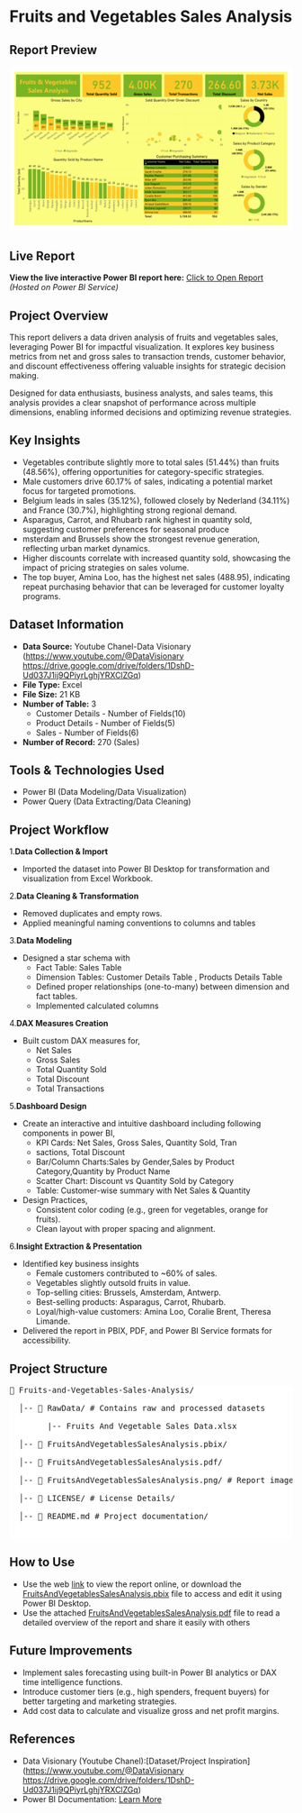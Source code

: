 # Fruits and Vegetables Sales Analysis

## Report Preview

![Dashboard Preview](FruitsAndVegetablesSalesAnalysis.png) 

## Live Report
**View the live interactive Power BI report here:**
[Click to Open Report](https://app.powerbi.com/view?r=eyJrIjoiODFlYTI4ZGQtMmYyNi00YjY2LWFhMTUtZmQ2Y2NlZmYyZjU2IiwidCI6IjI1Y2UwMjYxLWJiZDYtNDljZC1hMWUyLTU0MjYwODg2ZDE1OSJ9
)  
*(Hosted on Power BI Service)*

## Project Overview 


This report delivers a data driven analysis of fruits and vegetables sales, leveraging Power BI for impactful visualization. It explores key business metrics from net and gross sales to transaction trends, customer behavior, and discount effectiveness offering valuable insights for strategic decision making.

Designed for data enthusiasts, business analysts, and sales teams, this analysis provides a clear snapshot of performance across multiple dimensions, enabling informed decisions and optimizing revenue strategies.

## Key Insights

- Vegetables contribute slightly more to total sales (51.44%) than fruits (48.56%), offering opportunities for category-specific strategies.
- Male customers drive 60.17% of sales, indicating a potential market focus for targeted promotions.
- Belgium leads in sales (35.12%), followed closely by Nederland (34.11%) and France (30.7%), highlighting strong regional demand.
- Asparagus, Carrot, and Rhubarb rank highest in quantity sold, suggesting customer preferences for seasonal produce
- msterdam and Brussels show the strongest revenue generation, reflecting urban market dynamics.
- Higher discounts correlate with increased quantity sold, showcasing the impact of pricing strategies on sales volume.
- The top buyer, Amina Loo, has the highest net sales (488.95), indicating repeat purchasing behavior that can be leveraged for customer loyalty programs.

##  Dataset Information 

- **Data Source:** Youtube Chanel-Data Visionary (https://www.youtube.com/@DataVisionary https://drive.google.com/drive/folders/1DshD-Ud037J1ij9QPiyrLghjYRXClZGq)  
- **File Type:** Excel
- **File Size:**  21 KB
- **Number of Table:** 3
  - Customer Details - Number of Fields(10)
  - Product Details - Number of Fields(5)
  - Sales - Number of Fields(6) 
- **Number of Record:** 270 (Sales)

## Tools & Technologies Used 

- Power BI (Data Modeling/Data Visualization)  
- Power Query (Data Extracting/Data Cleaning)

## Project Workflow 

1.**Data Collection & Import**
- Imported the dataset into Power BI Desktop for transformation and visualization from Excel Workbook.

2.**Data Cleaning & Transformation**
- Removed duplicates and empty rows.
- Applied meaningful naming conventions to columns and tables

3.**Data Modeling**
- Designed a star schema with
  - Fact Table: Sales Table
  - Dimension Tables: Customer Details Table , Products Details Table
  - Defined proper relationships (one-to-many) between dimension and fact tables.
  - Implemented calculated columns

4.**DAX Measures Creation**
  - Built custom DAX measures for,
    - Net Sales
    - Gross Sales
    - Total Quantity Sold
    - Total Discount
    - Total Transactions

5.**Dashboard Design**
- Create an interactive and intuitive dashboard including following components in power BI,
    - KPI Cards: Net Sales, Gross Sales, Quantity Sold, Tran
    - sactions, Total Discount
    - Bar/Column Charts:Sales by Gender,Sales by Product Category,Quantity by Product Name
    - Scatter Chart: Discount vs Quantity Sold by Category
    - Table: Customer-wise summary with Net Sales & Quantity
- Design Practices,
    - Consistent color coding (e.g., green for vegetables, orange for fruits).
    - Clean layout with proper spacing and alignment.

6.**Insight Extraction & Presentation**
- Identified key business insights
    - Female customers contributed to ~60% of sales.
    - Vegetables slightly outsold fruits in value.
    - Top-selling cities: Brussels, Amsterdam, Antwerp.
    - Best-selling products: Asparagus, Carrot, Rhubarb.
    - Loyal/high-value customers: Amina Loo, Coralie Brent, Theresa Limande.
- Delivered the report in PBIX, PDF, and Power BI Service formats for accessibility.
    
## Project Structure 

<pre style="background: #fff; padding: 0; border: none; font-family: monospace;">
📂 Fruits-and-Vegetables-Sales-Analysis/ 
    
  │-- 📁 RawData/ # Contains raw and processed datasets 
  
        |-- Fruits And Vegetable Sales Data.xlsx
  
  │-- 📁 FruitsAndVegetablesSalesAnalysis.pbix/    

  │-- 📁 FruitsAndVegetablesSalesAnalysis.pdf/ 
  
  │-- 📁 FruitsAndVegetablesSalesAnalysis.png/ # Report images
    
  │-- 📄 LICENSE/ # License Details/ 
  
  │-- 📄 README.md # Project documentation/

  
</pre>

## How to Use 

- Use the web [link](https://app.powerbi.com/view?r=eyJrIjoiODFlYTI4ZGQtMmYyNi00YjY2LWFhMTUtZmQ2Y2NlZmYyZjU2IiwidCI6IjI1Y2UwMjYxLWJiZDYtNDljZC1hMWUyLTU0MjYwODg2ZDE1OSJ9) to view the     report online, or download the [FruitsAndVegetablesSalesAnalysis.pbix](FruitsAndVegetablesSalesAnalysis.pbix) file to access and edit it using Power BI Desktop.
- Use the attached [FruitsAndVegetablesSalesAnalysis.pdf](FruitsAndVegetablesSalesAnalysis.pdf) file to read a detailed overview of the report and share it easily with others

## Future Improvements 

- Implement sales forecasting using built-in Power BI analytics or DAX time intelligence functions.
- Introduce customer tiers (e.g., high spenders, frequent buyers) for better targeting and marketing strategies.
- Add cost data to calculate and visualize gross and net profit margins.

## References

- Data Visionary (Youtube Chanel):[Dataset/Project Inspiration](https://www.youtube.com/@DataVisionary https://drive.google.com/drive/folders/1DshD-Ud037J1ij9QPiyrLghjYRXClZGq)
- Power BI Documentation: [Learn More](https://learn.microsoft.com/power-bi/)

